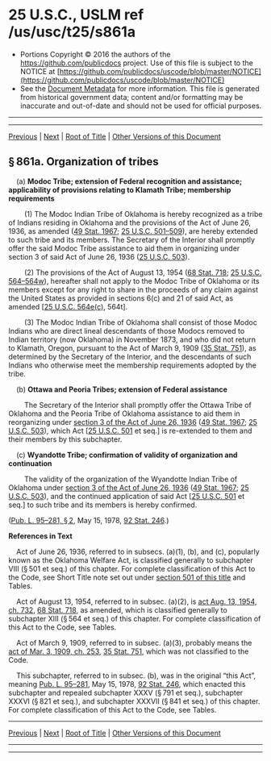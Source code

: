 ---
---

# 25 U.S.C., USLM ref /us/usc/t25/s861a

* Portions Copyright © 2016 the authors of the https://github.com/publicdocs project.
  Use of this file is subject to the NOTICE at [https://github.com/publicdocs/uscode/blob/master/NOTICE](https://github.com/publicdocs/uscode/blob/master/NOTICE)
* See the [Document Metadata](././../../../../..//README.md) for more information.
  This file is generated from historical government data; content and/or formatting may be inaccurate and out-of-date and should not be used for official purposes.

----------
----------

[Previous](./../../../../..//us/usc/t25/ch14/schXXXVII–A/m__us_usc_t25_s861.md) | [Next](./../../../../..//us/usc/t25/ch14/schXXXVII–A/m__us_usc_t25_s861b.md) | [Root of Title](./../../../../../) | [Other Versions of this Document](https://publicdocs.github.io/go/links?ns=uslm&ref=%2Fus%2Fusc%2Ft25%2Fs861a)

## § 861a. Organization of tribes

    (a) __Modoc Tribe; extension of Federal recognition and assistance; applicability of provisions relating to Klamath Tribe; membership requirements__ 

        (1) The Modoc Indian Tribe of Oklahoma is hereby recognized as a tribe of Indians residing in Oklahoma and the provisions of the Act of June 26, 1936, as amended ([49 Stat. 1967][/us/stat/49/1967]; [25 U.S.C. 501–509][/us/usc/t25/s501–509]), are hereby extended to such tribe and its members. The Secretary of the Interior shall promptly offer the said Modoc Tribe assistance to aid them in organizing under section 3 of said Act of June 26, 1936 ([25 U.S.C. 503][/us/usc/t25/s503]).

        (2) The provisions of the Act of August 13, 1954 ([68 Stat. 718][/us/stat/68/718]; [25 U.S.C. 564–564w][/us/usc/t25/s564–564w]), here­after shall not apply to the Modoc Tribe of Oklahoma or its members except for any right to share in the proceeds of any claim against the United States as provided in sections 6(c) and 21 of said Act, as amended \[[25 U.S.C. 564e(c)][/us/usc/t25/s564e/c], 564t\].

        (3) The Modoc Indian Tribe of Oklahoma shall consist of those Modoc Indians who are direct lineal descendants of those Modocs removed to Indian territory (now Oklahoma) in November 1873, and who did not return to Klamath, Oregon, pursuant to the Act of March 9, 1909 ([35 Stat. 751][/us/stat/35/751]), as determined by the Secretary of the Interior, and the descendants of such Indians who otherwise meet the membership requirements adopted by the tribe.

    (b) __Ottawa and Peoria Tribes; extension of Federal assistance__ 

        The Secretary of the Interior shall promptly offer the Ottawa Tribe of Oklahoma and the Peoria Tribe of Oklahoma assistance to aid them in reorganizing under [section 3 of the Act of June 26, 1936][/us/act/1936-06-26/s3] ([49 Stat. 1967][/us/stat/49/1967]; [25 U.S.C. 503][/us/usc/t25/s503]), which Act \[[25 U.S.C. 501][/us/usc/t25/s501] et seq.\] is re-extended to them and their members by this subchapter.

    (c) __Wyandotte Tribe; confirmation of validity of organization and continuation__ 

        The validity of the organization of the Wyandotte Indian Tribe of Oklahoma under [section 3 of the Act of June 26, 1936][/us/act/1936-06-26/s3] ([49 Stat. 1967][/us/stat/49/1967]; [25 U.S.C. 503][/us/usc/t25/s503]), and the continued application of said Act \[[25 U.S.C. 501][/us/usc/t25/s501] et seq.\] to such tribe and its members is hereby confirmed.

([Pub. L. 95–281, § 2][/us/pl/95/281/s2], May 15, 1978, [92 Stat. 246][/us/stat/92/246].)

 __References in Text__ 

    Act of June 26, 1936, referred to in subsecs. (a)(1), (b), and (c), popularly known as the Oklahoma Welfare Act, is classified generally to subchapter VIII (§ 501 et seq.) of this chapter. For complete classification of this Act to the Code, see Short Title note set out under [section 501 of this title][/us/usc/t25/s501] and Tables.

    Act of August 13, 1954, referred to in subsec. (a)(2), is [act Aug. 13, 1954, ch. 732][/us/act/1954-08-13/ch732], [68 Stat. 718][/us/stat/68/718], as amended, which is classified generally to subchapter XIII (§ 564 et seq.) of this chapter. For complete classification of this Act to the Code, see Tables.

    Act of March 9, 1909, referred to in subsec. (a)(3), probably means the [act of Mar. 3, 1909, ch. 253][/us/act/1909-03-03/ch253], [35 Stat. 751][/us/stat/35/751], which was not classified to the Code.

    This subchapter, referred to in subsec. (b), was in the original “this Act”, meaning [Pub. L. 95–281][/us/pl/95/281], May 15, 1978, [92 Stat. 246][/us/stat/92/246], which enacted this subchapter and repealed subchapter XXXV (§ 791 et seq.), subchapter XXXVI (§ 821 et seq.), and subchapter XXXVII (§ 841 et seq.) of this chapter. For complete classification of this Act to the Code, see Tables.

----------

[Previous](./../../../../..//us/usc/t25/ch14/schXXXVII–A/m__us_usc_t25_s861.md) | [Next](./../../../../..//us/usc/t25/ch14/schXXXVII–A/m__us_usc_t25_s861b.md) | [Root of Title](./../../../../../) | [Other Versions of this Document](https://publicdocs.github.io/go/links?ns=uslm&ref=%2Fus%2Fusc%2Ft25%2Fs861a)

----------
----------

[/us/stat/49/1967]: https://publicdocs.github.io/go/links?ns=uslm&ref=%2Fus%2Fstat%2F49%2F1967
[/us/usc/t25/s501–509]: https://publicdocs.github.io/go/links?ns=uslm&ref=%2Fus%2Fusc%2Ft25%2Fs501%E2%80%93509
[/us/usc/t25/s503]: https://publicdocs.github.io/go/links?ns=uslm&ref=%2Fus%2Fusc%2Ft25%2Fs503
[/us/stat/68/718]: https://publicdocs.github.io/go/links?ns=uslm&ref=%2Fus%2Fstat%2F68%2F718
[/us/usc/t25/s564–564w]: https://publicdocs.github.io/go/links?ns=uslm&ref=%2Fus%2Fusc%2Ft25%2Fs564%E2%80%93564w
[/us/usc/t25/s564e/c]: https://publicdocs.github.io/go/links?ns=uslm&ref=%2Fus%2Fusc%2Ft25%2Fs564e%2Fc
[/us/stat/35/751]: https://publicdocs.github.io/go/links?ns=uslm&ref=%2Fus%2Fstat%2F35%2F751
[/us/act/1936-06-26/s3]: https://publicdocs.github.io/go/links?ns=uslm&ref=%2Fus%2Fact%2F1936-06-26%2Fs3
[/us/stat/49/1967]: https://publicdocs.github.io/go/links?ns=uslm&ref=%2Fus%2Fstat%2F49%2F1967
[/us/usc/t25/s503]: https://publicdocs.github.io/go/links?ns=uslm&ref=%2Fus%2Fusc%2Ft25%2Fs503
[/us/usc/t25/s501]: https://publicdocs.github.io/go/links?ns=uslm&ref=%2Fus%2Fusc%2Ft25%2Fs501
[/us/act/1936-06-26/s3]: https://publicdocs.github.io/go/links?ns=uslm&ref=%2Fus%2Fact%2F1936-06-26%2Fs3
[/us/stat/49/1967]: https://publicdocs.github.io/go/links?ns=uslm&ref=%2Fus%2Fstat%2F49%2F1967
[/us/usc/t25/s503]: https://publicdocs.github.io/go/links?ns=uslm&ref=%2Fus%2Fusc%2Ft25%2Fs503
[/us/usc/t25/s501]: https://publicdocs.github.io/go/links?ns=uslm&ref=%2Fus%2Fusc%2Ft25%2Fs501
[/us/pl/95/281/s2]: https://publicdocs.github.io/go/links?ns=uslm&ref=%2Fus%2Fpl%2F95%2F281%2Fs2
[/us/stat/92/246]: https://publicdocs.github.io/go/links?ns=uslm&ref=%2Fus%2Fstat%2F92%2F246
[/us/usc/t25/s501]: https://publicdocs.github.io/go/links?ns=uslm&ref=%2Fus%2Fusc%2Ft25%2Fs501
[/us/act/1954-08-13/ch732]: https://publicdocs.github.io/go/links?ns=uslm&ref=%2Fus%2Fact%2F1954-08-13%2Fch732
[/us/stat/68/718]: https://publicdocs.github.io/go/links?ns=uslm&ref=%2Fus%2Fstat%2F68%2F718
[/us/act/1909-03-03/ch253]: https://publicdocs.github.io/go/links?ns=uslm&ref=%2Fus%2Fact%2F1909-03-03%2Fch253
[/us/stat/35/751]: https://publicdocs.github.io/go/links?ns=uslm&ref=%2Fus%2Fstat%2F35%2F751
[/us/pl/95/281]: https://publicdocs.github.io/go/links?ns=uslm&ref=%2Fus%2Fpl%2F95%2F281
[/us/stat/92/246]: https://publicdocs.github.io/go/links?ns=uslm&ref=%2Fus%2Fstat%2F92%2F246


